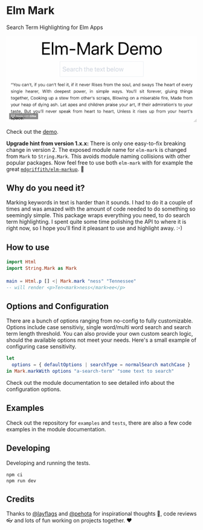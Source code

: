 # Elm Mark

Search Term Highlighting for Elm Apps

![elm-mark-demo](https://raw.githubusercontent.com/ChristophP/elm-mark/master/elm-mark-demo.gif)

Check out the [demo](https://elm-mark-demo.deedop.de/).

**Upgrade hint from version 1.x.x:**
There is only one easy-to-fix breaking change in version 2.
The exposed module name for `elm-mark` is changed from `Mark` to `String.Mark`.
This avoids module naming collisions with other popular packages. Now feel free
to use both `elm-mark` with for example the great
[`mdgriffith/elm-markup`](https://package.elm-lang.org/packages/mdgriffith/elm-markup/latest/). 🎉

## Why do you need it?

Marking keywords in text is harder than it sounds. I had to do it a couple of
times and was amazed with the amount of code needed to do something so seemingly simple.
This package wraps everything you need, to do search term highlighting.
I spent quite some time polishing the API to where it is right now, so I hope
you'll find it pleasant to use and highlight away. :-)

## How to use

```elm
import Html
import String.Mark as Mark

main = Html.p [] <| Mark.mark "ness" "Tennessee"
-- will render <p>Ten<mark>ness</mark>ee</p>
```

## Options and Configuration

There are a bunch of options ranging from no-config to fully customizable.
Options include case sensitiviy, single word/multi word search and search term
length threshold. You can also provide your own custom search logic, should the
available options not meet your needs.
Here's a small example of configuring case sensitivity.

```elm
let
  options = { defaultOptions | searchType = normalSearch matchCase }
in Mark.markWith options "a-search-term" "some text to search"
```

Check out the module documentation to see detailed info about the
configuration options.

## Examples

Check out the repository for `examples` and `tests`, there are also a few code
examples in the module documentation.

## Developing

Developing and running the tests.

```
npm ci
npm run dev
```
## Credits

Thanks to [@layflags](https://github.com/layflags) and [@pehota](https://github.com/pehota) for inspirational thoughts 🤔, code reviews 👓 and
lots of fun working on projects together. ❤
